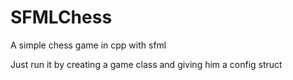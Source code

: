 # SFMLChess

A simple chess game in cpp with sfml

Just run it by creating a game class and giving him a config struct
